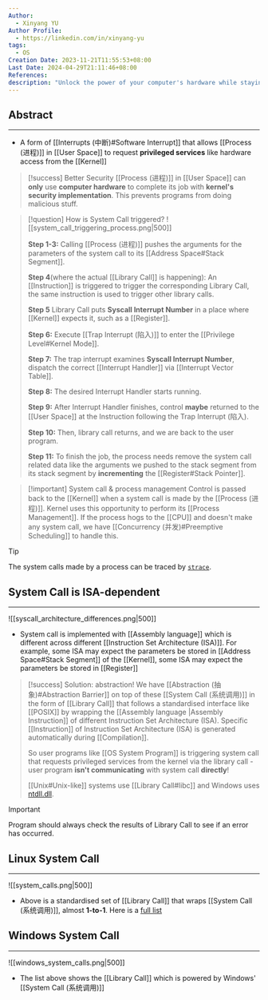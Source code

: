 ```yaml
---
Author:
  - Xinyang YU
Author Profile:
  - https://linkedin.com/in/xinyang-yu
tags:
  - OS
Creation Date: 2023-11-21T11:55:53+08:00
Last Date: 2024-04-29T21:11:46+08:00
References: 
description: "Unlock the power of your computer's hardware while staying secure! Dive into system calls: the essential bridges between programs and the operating system's kernel. Learn how they work, boost security, and vary across different CPU architectures. Explore examples from Linux and Windows to master this core computing concept."
---
```

## Abstract
---
- A form of [[Interrupts (中断)#Software Interrupt]] that allows [[Process (进程)]] in [[User Space]] to request **privileged services** like hardware access from the [[Kernel]]


>[!success] Better Security
> [[Process (进程)]] in [[User Space]] can **only** use **computer hardware** to complete its job with **kernel's security implementation**. This prevents programs from doing malicious stuff.

>[!question] How is System Call triggered?
> ![[system_call_triggering_process.png|500]]
> 
> **Step 1-3:** Calling [[Process (进程)]] pushes the arguments for the parameters of the system call to its [[Address Space#Stack Segment]].
> 
> **Step 4**(where the actual [[Library Call]] is happening): An [[Instruction]] is triggered to trigger the corresponding Library Call, the same instruction is used to trigger other library calls.
> 
> **Step 5** Library Call puts **Syscall Interrupt Number** in a place where [[Kernel]] expects it, such as a [[Register]].
> 
> **Step 6:** Execute [[Trap Interrupt (陷入)]] to enter the [[Privilege Level#Kernel Mode]].
> 
> **Step 7:** The trap interrupt examines **Syscall Interrupt Number**, dispatch the correct [[Interrupt Handler]] via [[Interrupt Vector Table]].
> 
> **Step 8:** The desired Interrupt Handler starts running.
> 
> **Step 9:** After Interrupt Handler finishes, control **maybe** returned to the [[User Space]] at the Instruction following the Trap Interrupt (陷入).
> 
> **Step 10:** Then, library call returns, and we are back to the user program. 
> 
> **Step 11:** To finish the job, the process needs remove the system call related data like the arguments we pushed to the stack segment from its stack segment by **incrementing** the [[Register#Stack Pointer]].


>[!important] System call & process management
> Control is passed back to the [[Kernel]] when a system call is made by the [[Process (进程)]]. Kernel uses this opportunity to perform its [[Process Management]]. If the process hogs to the [[CPU]] and doesn't make any system call, we have [[Concurrency (并发)#Preemptive Scheduling]] to handle this.

>[!tip]
> The system calls made by a process can be traced by [``strace``](https://stackoverflow.com/questions/65510246/can-a-system-call-happen-in-a-c-program).

## System Call is ISA-dependent 
---

![[syscall_architecture_differences.png|500]]

- System call is implemented with [[Assembly language]] which is different across different [[Instruction Set Architecture (ISA)]]. For example, some ISA may expect the parameters be stored in [[Address Space#Stack Segment]] of the [[Kernel]], some ISA may expect the parameters be stored in [[Register]]


>[!success] Solution: abstraction!
> We have [[Abstraction (抽象)#Abstraction Barrier]] on top of these [[System Call (系统调用)]] in the form of [[Library Call]] that follows a standardised interface like [[POSIX]] by wrapping the [[Assembly language |Assembly Instruction]] of different Instruction Set Architecture (ISA). Specific [[Instruction]] of Instruction Set Architecture (ISA) is generated automatically during [[Compilation]].
> 
> So user programs like [[OS System Program]] is triggering system call that requests privileged services from the kernel via the library call - user program **isn't communicating** with system call **directly**!
> 
> [[Unix#Unix-like]] systems use [[Library Call#libc]] and Windows uses [ntdll.dll](https://learn.microsoft.com/en-us/windows-hardware/drivers/kernel/libraries-and-headers).

>[!important]
>Program should always check the results of Library Call to see if an error has occurred.

## Linux System Call
---

![[system_calls.png|500]]

- Above is a standardised set of [[Library Call]] that wraps [[System Call (系统调用)]], almost **1-to-1**. Here is a [full list](https://man7.org/linux/man-pages/man2/syscalls.2.html)



## Windows System Call
---

![[windows_system_calls.png|500]]

- The list above shows the [[Library Call]] which is powered by Windows' [[System Call (系统调用)]]
